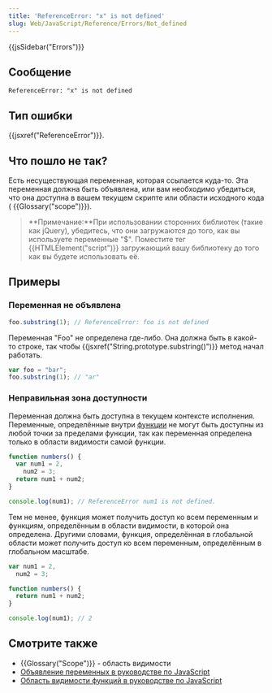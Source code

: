 ```yaml
---
title: 'ReferenceError: "x" is not defined'
slug: Web/JavaScript/Reference/Errors/Not_defined
---
```


{{jsSidebar("Errors")}}

## Сообщение

```
ReferenceError: "x" is not defined
```

## Тип ошибки

{{jsxref("ReferenceError")}}.

## Что пошло не так?

Есть несуществующая переменная, которая ссылается куда-то. Эта переменная должна быть объявлена, или вам необходимо убедиться, что она доступна в вашем текущем скрипте или области исходного кода ( {{Glossary("scope")}}).

> **Примечание:**При использовании сторонних библиотек (такие как jQuery), убедитесь, что они загружаются до того, как вы используете переменные "$". Поместите тег {{HTMLElement("script")}} загружающий вашу библиотеку до того как вы будете использовать её.

## Примеры

### Переменная не объявлена

```js example-bad
foo.substring(1); // ReferenceError: foo is not defined
```

Переменная "Foo" не определена где-либо. Она должна быть в какой-то строке, так чтобы {{jsxref("String.prototype.substring()")}} метод начал работать.

```js example-good
var foo = "bar";
foo.substring(1); // "ar"
```

### Неправильная зона доступности

Переменная должна быть доступна в текущем контексте исполнения. Переменные, определённые внутри [функции](/ru/docs/Web/JavaScript/Reference/Functions) не могут быть доступны из любой точки за пределами функции, так как переменная определена только в области видимости самой функции.

```js example-bad
function numbers() {
  var num1 = 2,
    num2 = 3;
  return num1 + num2;
}

console.log(num1); // ReferenceError num1 is not defined.
```

Тем не менее, функция может получить доступ ко всем переменным и функциям, определённым в области видимости, в которой она определена. Другими словами, функция, определённая в глобальной области может получить доступ ко всем переменным, определённым в глобальном масштабе.

```js example-good
var num1 = 2,
  num2 = 3;

function numbers() {
  return num1 + num2;
}

console.log(num1); // 2
```

## Смотрите также

- {{Glossary("Scope")}} - область видимости
- [Объявление переменных в руководстве по JavaScript](/ru/docs/Web/JavaScript/Guide/Grammar_and_types#Объявления)
- [Область видимости функций в руководстве по JavaScript](/ru/docs/Web/JavaScript/Guide/Functions#Область_данных_и_замыкания)

